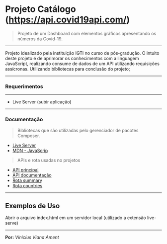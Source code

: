 # Projeto Catálogo (https://api.covid19api.com/)

> Projeto de um Dashboard com elementos gráficos apresentando os números da Covid-19.

---

Projeto idealizado pela instituição IGTI no curso de pós-gradução. O intuito deste projeto é de aprimorar os conhecimentos com a linguagem JavaScript, realizando consume de dados de um API utilizando requisições assícronas. Utilizando bibliotecas para conclusão do projeto;

---

### Requerimentos

---

- Live Server (subir aplicação)

---

### Documentação

> Bibliotecas que são utilizadas pelo gerenciador de pacotes Composer.

- [Live Server](https://www.npmjs.com/package/live-server)
- [MDN - JavaScrip](https://developer.mozilla.org/pt-BR/docs/Web/JavaScript)

> APIs e rota usadas no projetos

- [API principal](https://api.covid19api.com/)
- [API documentação](https://documenter.getpostman.com/view/10808728/SzS8rjbc)
- [Rota summary](https://api.covid19api.com/summary)
- [Rota countries](https://api.covid19api.com/countries)

---

## Exemplos de Uso

Abrir o arquivo index.html em um servidor local (utilizado a extensão live-serve)

---

**Por:**
_Vinicíus Viana Ament_
